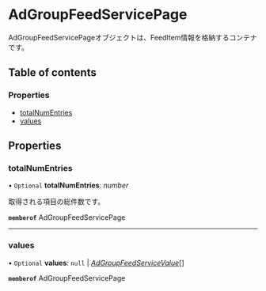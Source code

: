 # AdGroupFeedServicePage


<div lang=\"ja\">AdGroupFeedServicePageオブジェクトは、FeedItem情報を格納するコンテナです。</div> 

## Table of contents

### Properties

- [totalNumEntries](adgroupfeedservicepage.md#totalnumentries)
- [values](adgroupfeedservicepage.md#values)

## Properties

### totalNumEntries

• `Optional` **totalNumEntries**: *number*

<div lang=\"ja\">取得される項目の総件数です。</div> 

**`memberof`** AdGroupFeedServicePage

___

### values

• `Optional` **values**: ``null`` \| [*AdGroupFeedServiceValue*](adgroupfeedservicevalue.md)[]

**`memberof`** AdGroupFeedServicePage

